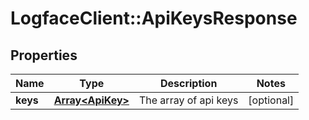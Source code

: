 # LogfaceClient::ApiKeysResponse

## Properties
Name | Type | Description | Notes
------------ | ------------- | ------------- | -------------
**keys** | [**Array&lt;ApiKey&gt;**](ApiKey.md) | The array of api keys | [optional] 


